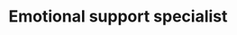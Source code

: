 ---
publish: true
name: Dr. Gauss
title: Emotional support specialist
picture: drgauss_2025.jpeg
google-scholar: 
CV:
linkedin: 
twitter:
email: 
---